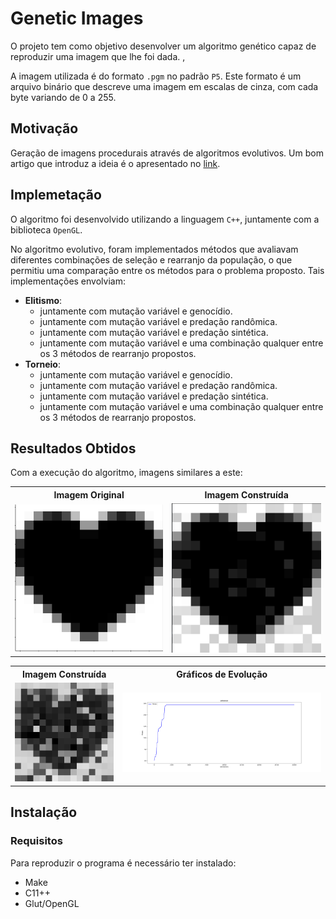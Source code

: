 # Genetic Images

O projeto tem como objetivo desenvolver um algoritmo genético capaz de reproduzir uma imagem
que lhe foi dada. ,

A imagem utilizada é do formato `.pgm` no padrão `P5`. Este formato é um arquivo binário que descreve uma imagem em escalas de cinza, com cada byte variando de 0 a 255.


## Motivação

Geração de imagens procedurais através de algoritmos evolutivos. Um bom artigo que introduz a ideia é o apresentado no [link](https://shahriyarshahrabi.medium.com/procedural-paintings-with-genetic-evolution-algorithm-6838a6e64703).


## Implemetação

O algoritmo foi desenvolvido utilizando a linguagem `C++`, juntamente com a biblioteca `OpenGL`.

No algoritmo evolutivo, foram implementados métodos que avaliavam diferentes combinações de seleção e rearranjo da população, o que permitiu uma comparação entre os métodos para o problema proposto. Tais implementações envolviam:

- **Elitismo**:
  - juntamente com mutação variável e genocídio.
  - juntamente com mutação variável e predação randômica.
  - juntamente com mutação variável e predação sintética.
  - juntamente com mutação variável e uma combinação qualquer entre os 3 métodos de rearranjo propostos.
- **Torneio**:
  - juntamente com mutação variável e genocídio.
  - juntamente com mutação variável e predação randômica.
  - juntamente com mutação variável e predação sintética.
  - juntamente com mutação variável e uma combinação qualquer entre os 3 métodos de rearranjo propostos.


## Resultados Obtidos

Com a execução do algoritmo, imagens similares a este:


<table>
    <tr>
        <th><center>Imagem Original</center></th>
        <th><center>Imagem Construída</center></th> 
    </tr>
    <tr>
        <td><img src="https://github.com/Franreno/GeneticImages/blob/main/data/Original.png?raw=true" raw=true width=250></td>
        <td><img src="https://github.com/Franreno/GeneticImages/blob/main/data/torneio3.png?raw=true" raw=true width=250></td>
    </tr>
</table>


<table>
    <tr>
        <th><center>Imagem Construída</center></th>
        <th><center>Gráficos de Evolução</center></th> 
    </tr>
    <tr>
        <td><img src="https://github.com/Franreno/GeneticImages/blob/main/data/elitismo0.png?raw=true" raw=true width=250></td>
        <td><img src="https://github.com/Franreno/GeneticImages/blob/main/Graficos/elitismo0.png?raw=true" raw=true width=600></td>
    </tr>
</table>


## Instalação


### Requisitos

Para reproduzir o programa é necessário ter instalado:

- Make
- C11++
- Glut/OpenGL